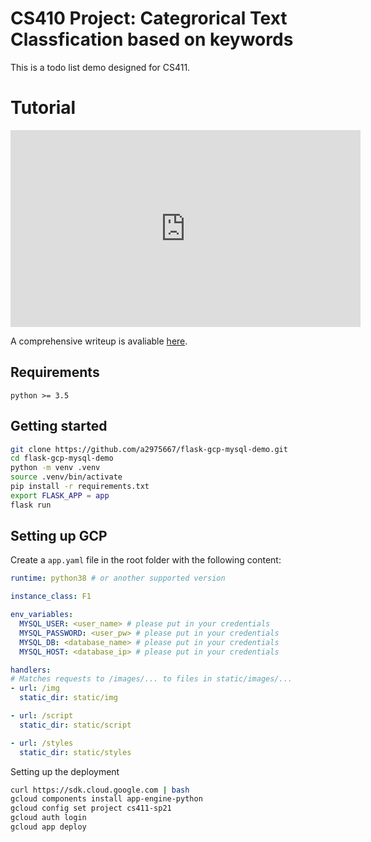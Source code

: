 # CS410 Project: Categrorical Text Classfication based on keywords
This is a todo list demo designed for CS411. 
# Tutorial
<iframe width="560" height="315" src="https://www.youtube.com/embed/sY1lLGe7ECA" title="YouTube video player" frameborder="0" allow="accelerometer; autoplay; clipboard-write; encrypted-media; gyroscope; picture-in-picture" allowfullscreen></iframe>

A comprehensive writeup is avaliable [here](https://tichung.com/blog/2021/20200323_flask/).

## Requirements
```
python >= 3.5
```

## Getting started
```bash
git clone https://github.com/a2975667/flask-gcp-mysql-demo.git
cd flask-gcp-mysql-demo
python -m venv .venv
source .venv/bin/activate
pip install -r requirements.txt
export FLASK_APP = app
flask run
```

## Setting up GCP
Create a `app.yaml` file in the root folder with the following content:
```yaml
runtime: python38 # or another supported version

instance_class: F1

env_variables:
  MYSQL_USER: <user_name> # please put in your credentials
  MYSQL_PASSWORD: <user_pw> # please put in your credentials
  MYSQL_DB: <database_name> # please put in your credentials
  MYSQL_HOST: <database_ip> # please put in your credentials

handlers:
# Matches requests to /images/... to files in static/images/...
- url: /img
  static_dir: static/img

- url: /script
  static_dir: static/script

- url: /styles
  static_dir: static/styles
```

Setting up the deployment
```bash
curl https://sdk.cloud.google.com | bash
gcloud components install app-engine-python
gcloud config set project cs411-sp21
gcloud auth login
gcloud app deploy
```

